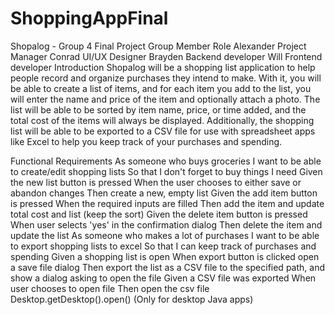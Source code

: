 # ShoppingAppFinal
Shopalog - Group 4 Final Project
Group Member	Role
Alexander	Project Manager
Conrad	UI/UX Designer
Brayden	Backend developer
Will	Frontend developer
Introduction
Shopalog will be a shopping list application to help people record and organize purchases they intend to make. With it, you will be able to create a list of items, and for each item you add to the list, you will enter the name and price of the item and optionally attach a photo. The list will be able to be sorted by item name, price, or time added, and the total cost of the items will always be displayed. Additionally, the shopping list will be able to be exported to a CSV file for use with spreadsheet apps like Excel to help you keep track of your purchases and spending.

Functional Requirements
As someone who buys groceries	I want to be able to create/edit shopping lists	So that I don't forget to buy things I need
Given the new list button is pressed	When the user chooses to either save or abandon changes	Then create a new, empty list
Given the add item button is pressed	When the required inputs are filled	Then add the item and update total cost and list (keep the sort)
Given the delete item button is pressed	When user selects 'yes' in the confirmation dialog	Then delete the item and update the list
As someone who makes a lot of purchases	I want to be able to export shopping lists to excel	So that I can keep track of purchases and spending
Given a shopping list is open	When export button is clicked open a save file dialog	Then export the list as a CSV file to the specified path, and show a dialog asking to open the file
Given a CSV file was exported	When user chooses to open file	Then open the csv file Desktop.getDesktop().open() (Only for desktop Java apps)
